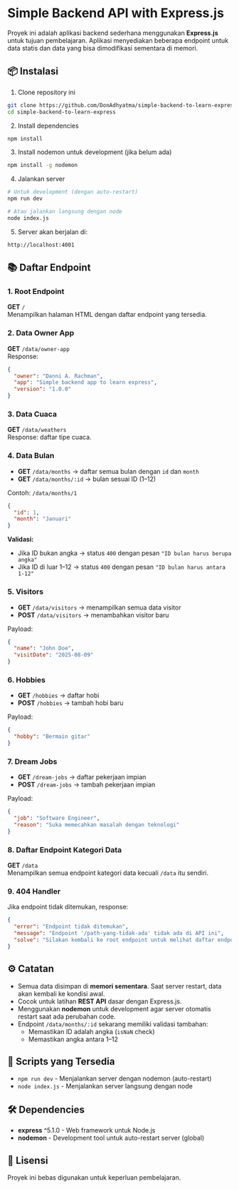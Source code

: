 # Simple Backend API with Express.js

Proyek ini adalah aplikasi backend sederhana menggunakan **Express.js** untuk tujuan pembelajaran. Aplikasi menyediakan beberapa endpoint untuk data statis dan data yang bisa dimodifikasi sementara di memori.

## 📦 Instalasi

1. Clone repository ini

```bash
git clone https://github.com/DonAdhyatma/simple-backend-to-learn-express.git
cd simple-backend-to-learn-express
```

2. Install dependencies

```bash
npm install
```

3. Install nodemon untuk development (jika belum ada)

```bash
npm install -g nodemon
```

4. Jalankan server

```bash
# Untuk development (dengan auto-restart)
npm run dev

# Atau jalankan langsung dengan node
node index.js
```

5. Server akan berjalan di:

```
http://localhost:4001
```

## 📚 Daftar Endpoint

### 1. Root Endpoint

**GET** `/`  
Menampilkan halaman HTML dengan daftar endpoint yang tersedia.

### 2. Data Owner App

**GET** `/data/owner-app`  
Response:

```json
{
  "owner": "Danni A. Rachman",
  "app": "Simple backend app to learn express",
  "version": "1.0.0"
}
```

### 3. Data Cuaca

**GET** `/data/weathers`  
Response: daftar tipe cuaca.

### 4. Data Bulan

- **GET** `/data/months` → daftar semua bulan dengan `id` dan `month`
- **GET** `/data/months/:id` → bulan sesuai ID (1–12)

Contoh: `/data/months/1`

```json
{
  "id": 1,
  "month": "Januari"
}
```

**Validasi:**

- Jika ID bukan angka → status `400` dengan pesan `"ID bulan harus berupa angka"`
- Jika ID di luar 1–12 → status `400` dengan pesan `"ID bulan harus antara 1-12"`

### 5. Visitors

- **GET** `/data/visitors` → menampilkan semua data visitor
- **POST** `/data/visitors` → menambahkan visitor baru

Payload:

```json
{
  "name": "John Doe",
  "visitDate": "2025-08-09"
}
```

### 6. Hobbies

- **GET** `/hobbies` → daftar hobi
- **POST** `/hobbies` → tambah hobi baru

Payload:

```json
{
  "hobby": "Bermain gitar"
}
```

### 7. Dream Jobs

- **GET** `/dream-jobs` → daftar pekerjaan impian
- **POST** `/dream-jobs` → tambah pekerjaan impian

Payload:

```json
{
  "job": "Software Engineer",
  "reason": "Suka memecahkan masalah dengan teknologi"
}
```

### 8. Daftar Endpoint Kategori Data

**GET** `/data`  
Menampilkan semua endpoint kategori data kecuali `/data` itu sendiri.

### 9. 404 Handler

Jika endpoint tidak ditemukan, response:

```json
{
  "error": "Endpoint tidak ditemukan",
  "message": "Endpoint '/path-yang-tidak-ada' tidak ada di API ini",
  "solve": "Silakan kembali ke root endpoint untuk melihat daftar endpoint yang tersedia"
}
```

## ⚙ Catatan

- Semua data disimpan di **memori sementara**. Saat server restart, data akan kembali ke kondisi awal.
- Cocok untuk latihan **REST API** dasar dengan Express.js.
- Menggunakan **nodemon** untuk development agar server otomatis restart saat ada perubahan code.
- Endpoint `/data/months/:id` sekarang memiliki validasi tambahan:
  - Memastikan ID adalah angka (`isNaN` check)
  - Memastikan angka antara 1–12

## 🚀 Scripts yang Tersedia

- `npm run dev` - Menjalankan server dengan nodemon (auto-restart)
- `node index.js` - Menjalankan server langsung dengan node

## 🛠 Dependencies

- **express** ^5.1.0 - Web framework untuk Node.js
- **nodemon** - Development tool untuk auto-restart server (global)

## 📌 Lisensi

Proyek ini bebas digunakan untuk keperluan pembelajaran.
